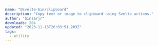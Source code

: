 ```yaml
---
name: "@svelte-bin/clipboard"
description: "Copy text or image to clipboard using Svelte actions."
author: "binsarjr"
downloads: 204
updated: "2023-11-13T20:03:51.203Z"
tags: 
  - utility
---
```


